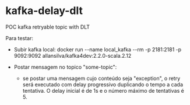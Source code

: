 # kafka-delay-dlt
POC kafka retryable topic with DLT

Para testar:

- Subir kafka local:
  docker run --name local_kafka --rm -p 2181:2181 -p 9092:9092 allansilva/kafka4dev:2.2.0-scala.2.12
  
- Postar mensagem no topico "some-topic":
  - se postar uma mensagem cujo conteúdo seja "exception", o retry será executado com delay progressivo duplicando o tempo a cada tentativa. O delay inicial é de 1s e o número máximo de tentativas é 5.

